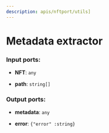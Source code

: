 ```yaml
---
description: apis/nftport/utils]
---
```


# Metadata extractor

### Input ports:

* __NFT__: `any`


* __path__: `string[]`

### Output ports:

* __metadata__: `any`


* __error__: `{"error" :string}`

